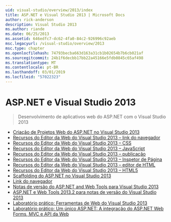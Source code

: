 ```yaml
---
uid: visual-studio/overview/2013/index
title: ASP.NET e Visual Studio 2013 | Microsoft Docs
author: rick-anderson
description: Visual Studio 2013
ms.author: riande
ms.date: 06/25/2013
ms.assetid: 646edfc7-dc62-4fa0-84c2-926996c92aeb
msc.legacyurl: /visual-studio/overview/2013
msc.type: chapter
ms.openlocfilehash: 74793becba663d163a31cb1b02654b7b6cb021af
ms.sourcegitcommit: 24b1f6decbb17bb22a45166e5fdb0845c65af498
ms.translationtype: MT
ms.contentlocale: pt-BR
ms.lasthandoff: 03/01/2019
ms.locfileid: "57022323"
---
```

<a name="aspnet-and-visual-studio-2013"></a>ASP.NET e Visual Studio 2013
====================
> Desenvolvimento de aplicativos web do ASP.NET com o Visual Studio 2013


- [Criação de Projetos Web do ASP.NET no Visual Studio 2013](creating-web-projects-in-visual-studio.md)
- [Recursos do Editor da Web do Visual Studio 2013 – link do navegador](visual-studio-2013-web-editor-features-browser-link.md)
- [Recursos do Editor da Web do Visual Studio 2013 – CSS](visual-studio-2013-web-editor-features-css.md)
- [Recursos do Editor da Web do Visual Studio 2013 – JavaScript](visual-studio-2013-web-editor-features-javascript.md)
- [Recursos do Editor da Web do Visual Studio 2013 – publicação](visual-studio-2013-web-editor-features-publishing.md)
- [Recursos do Editor da Web do Visual Studio 2013 – Inspetor de Página](visual-studio-2013-web-editor-features-page-inspector.md)
- [Recursos do Editor da Web do Visual Studio 2013 – editor de HTML](visual-studio-2013-web-editor-features-html-editor.md)
- [Recursos do Editor da Web do Visual Studio 2013 – HTML5](visual-studio-2013-web-editor-features-html5.md)
- [Scaffolding do ASP.NET no Visual Studio 2013](aspnet-scaffolding-overview.md)
- [Link do navegador](using-browser-link.md)
- [Notas de versão do ASP.NET and Web Tools para Visual Studio 2013](release-notes.md)
- [ASP.NET e Web Tools 2013.2 para notas de versão do Visual Studio 2013](aspnet-and-web-tools-20132-preview-for-visual-studio-2013-release-notes.md)
- [Laboratório prático: Ferramentas de Web do Visual Studio 2013](visual-studio-2013-web-tools.md)
- [Laboratório prático: Um único ASP.NET: A integração do ASP.NET Web Forms, MVC e API da Web](one-aspnet-integrating-aspnet-web-forms-mvc-and-web-api.md)
